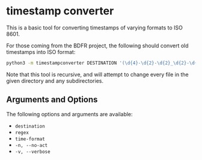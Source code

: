 # timestamp converter

This is a basic tool for converting timestamps of varying formats to ISO 8601.

For those coming from the BDFR project, the following should convert old timestamps into ISO format:

```bash
python3 -m timestampconverter DESTINATION '(\d{4}-\d{2}-\d{2}_\d{2}-\d{2})' '%Y-%m-%d_%H-%M'
```

Note that this tool is recursive, and will attempt to change every file in the given directory and any subdirectories.

## Arguments and Options

The following options and arguments are available:

- `destination`
- `regex`
- `time-format`
- `-n, --no-act`
- `-v, --verbose`